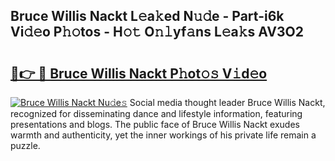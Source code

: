 ## Bruce Willis Nackt L𝚎a𝚔ed N𝚞𝚍e - Part-i6k Vi𝚍𝚎o P𝚑𝚘tos - H𝚘𝚝 O𝚗𝚕yf𝚊ns L𝚎a𝚔s AV3O2

# <h2><a href="http://kfe0atp.oniu.top/?m=Bruce+Willis+Nackt">🔗👉 🔴 Bruce Willis Nackt P𝚑ot𝚘𝚜 V𝚒d𝚎o</a></h2>

[![Bruce Willis Nackt Nu𝚍e𝚜](https://i.imgur.com/0qMVB7G.gif)](http://kfe0atp.oniu.top/?m=Bruce+Willis+Nackt)
Social media thought leader Bruce Willis Nackt, recognized for disseminating dance and lifestyle information, featuring presentations and blogs. The public face of Bruce Willis Nackt exudes warmth and authenticity, yet the inner workings of his private life remain a puzzle.  
